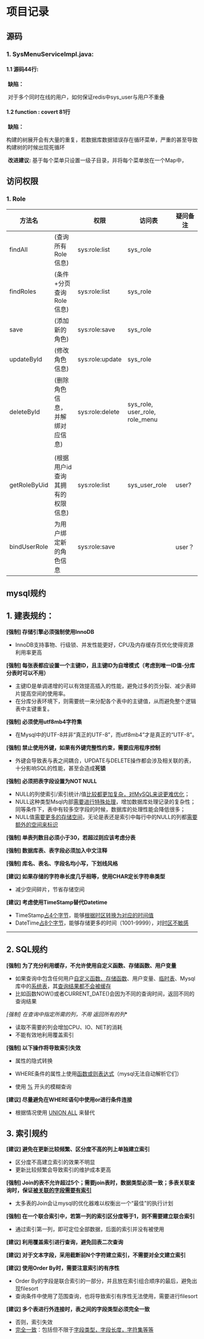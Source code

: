 # 项目记录

## 源码

### 1. SysMenuServiceImpl.java:

#### 	1.1 源码44行:

​		**缺陷：**

​			对于多个同时在线的用户，如何保证redis中sys_user与用户不重叠

#### 	1.2  function : covert 81行

​		**缺陷：**

​			构建的树展开会有大量的重复，若数据库数据错误存在循环菜单，严重的甚至导致构建树的时候出现死循环

​		**改进建议:**
​			基于每个菜单只设置一级子目录，并将每个菜单放在一个Map中，



## 访问权限

### 1. Role

| 方法名       |                                  | 权限            | 访问表                         | 疑问备注 |
| ------------ | -------------------------------- | --------------- | ------------------------------ | -------- |
| findAll      | (查询所有Role信息)               | sys:role:list   | sys_role                       |          |
| findRoles    | (条件+分页查询Role信息)          | sys:role:list   | sys_role                       |          |
| save         | (添加新的角色)                   | sys:role:save   | sys_role                       |          |
| updateById   | (修改角色信息)                   | sys:role:update | sys_role                       |          |
| deleteById   | (删除角色信息，并解绑对应信息)   | sys:role:delete | sys_role, user_role, role_menu |          |
|              |                                  |                 |                                |          |
| getRoleByUid | (根据用户id查询其拥有的权限信息) | sys:role:list   | sys_user_role                  | user?    |
| bindUserRole | 为用户绑定新的角色信息           | sys:role:save   |                                | user？   |





## mysql规约

## 1. 建表规约：

**[强制]	存储引擎必须强制使用InnoDB**

* InnoDB支持事物、行级锁、并发性能更好，CPU及内存缓存页优化使得资源利用率更高

**[强制]	每张表都应设置一个主键ID，且主键ID为自增模式（考虑到唯一ID值-分库分表时可以不用）**

* 主键ID是单调递增的可以有效提高插入的性能，避免过多的页分裂、减少表碎片提高空间的使用率。 
* 在分库分表环境下，则需要统一来分配各个表中的主键值，从而避免整个逻辑表中主键重复。

**[强制]	必须使用utf8mb4字符集**

* 在Mysql中的UTF-8并非“真正的UTF-8”，而utf8mb4”才是真正的“UTF-8”。

**[强制]	禁止使用外键，如果有外键完整性约束，需要应用程序控制**

* 外键会导致表与表之间耦合，UPDATE与DELETE操作都会涉及相关联的表，十分影响SQL的性能，甚至会造成**死锁**

**[强制]	必须把表字段设置为NOT NULL**

- NULL的列使索引/索引统计/值<u>比较都更加复杂，对MySQL来说更难优化</u>；
- NULL这种类型Msql内部<u>需要进行特殊处理</u>，增加数据库处理记录的复杂性；同等条件下，表中有较多空字段的时候，数据库的处理性能会降低很多；
- NULL值<u>需要更多的存储空间</u>，无论是表还是索引中每行中的NULL的列都<u>需要额外的空间来标识</u>

**[强制]	单表列数目必须小于30，若超过则应该考虑分表**

**[强制]	数据库表、表字段必须加入中文注释**

**[强制]	库名、表名、字段名均小写，下划线风格**

**[建议]	如果存储的字符串长度几乎相等，使用CHAR定长字符串类型**

* 减少空间碎片，节省存储空间

**[建议]	考虑使用TimeStamp替代Datetime**

* TimeStamp<u>占4个字节</u>，能够<u>根据时区转换为对应的时间值</u>
* DateTime<u>占8个字节</u>，能够存储更多的时间（1001-9999），对<u>时区不敏感</u>



---

## 2. SQL规约

**[强制]	为了充分利用缓存，不允许使用自定义函数、存储函数、用户变量**

* 如果查询中包含任何用户<u>自定义函数、存储函数</u>、用户变量、<u>临时表</u>、Mysql库中的<u>系统表</u>，其<u>查询结果都不会被缓存</u>
* 比如函数NOW()或者CURRENT_DATE()会因为不同的查询时间，返回不同的查询结果

**[强制]	在查询中指定所需的列，不用* 返回所有的列**

* 读取不需要的列会增加CPU、IO、NET的消耗
* 不能有效地利用覆盖索引

**[强制]	以下操作将导致索引失效**

* 属性的隐式转换

* WHERE条件的属性上使用<u>函数或则表达式</u>（mysql无法自动解析它们）
* 使用 <u>%</u> 开头的模糊查询

**[建议]	尽量避免在WHERE语句中使用or进行条件连接**

* 根据情况使用 <u>UNION ALL</u> 来替代



## 3. 索引规约

**[建议]	避免在更新比较频繁、区分度不高的列上单独建立索引**

* 区分度不高建立索引的效果不明显
* 更新比较频繁会导致索引的维护成本更高

**[强制]	Join的表不允许超过5个；需要join表时，数据类型必须一致；多表关联查询时，保证<u>被关联的字段需要有索引</u>**

* 太多表的Join会让mysql的优化器难以权衡出一个“最佳”的执行计划

**[强制]	在一个联合索引中，若第一列的索引区分度等于1，则不需要建立联合索引**

* 通过索引第一列，即可定位全部数据，后面的索引并没有被使用

**[建议]	利用覆盖索引进行查询，避免回表二次查询**

**[建议]	对于文本字段，采用截断前N个字符建立索引，不需要对全文建立索引**

**[建议]	使用Order By时，需要注意索引的有序性**

* Order By的字段是联合索引的一部分，并且放在索引组合顺序的最后，避免出现filesort
* 查询条件中使用了范围查询，也将导致索引有序性无法使用，需要进行filesort

**[建议]	多个表进行外连接时，表之间的字段类型必须完全一致**

* 否则，索引失效
* <u>完全一致</u>：包括但不限于<u>字段类型，字段长度，字符集等等</u>